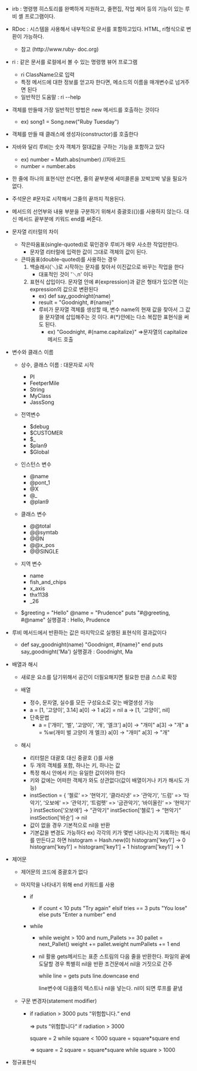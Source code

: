 - irb : 명령행 히스토리를 완벽하게 지원하고, 줄편집, 작업 제어 등의 기능이 있는 루비 셸 프로그램이다.
- RDoc : 시스템을 사용해서 내부적으로 문서를 포함하고있다. HTML, ri형식으로 변환이 가능하다.
	- 참고 (http://www.ruby- doc.org)
- ri : 같은 문서를 로컬에서 볼 수 있는 명령행 뷰어 프로그램
	- ri ClassName으로 입력
	- 특정 메서드에 대한 정보를 얻고자 한다면, 메소드의 이름을 매개변수로 넘겨주면 된다
	- 일반적인 도움말 : ri --help

- 객체를 만들때 가장 일반적인 방법은 new 메서드를 호출하는 것이다
	- ex) song1 = Song.new("Ruby Tuesday")
- 객체를 만들 때 클래스에 생성자(constructor)를 호출한다
- 자바와 달리 루비는 숫자 객체가 절대값을 구하는 기능을 포함하고 있다
	- ex) number = Math.abs(number) //자바코드
	- number = number.abs
- 한 줄에 하나의 표현식만 쓴다면, 줄의 끝부분에 세미콜론을 꼬박꼬박 넣을 필요가 없다.
- 주석문은 #문자로 시작해서 그줄의 끝까지 적용된다.
- 메서드의 선언부와 내용 부분을 구분하기 위해서 중괄호({})를 사용하지 않는다.
	대신 메서드 끝부분에 키워드 end를 써준다.

- 문자열 리터럴의 차이
	- 작은따옴표(single-quoted)로 묶인경우 루비가 매우 사소한 작업만한다.
		- 문자열 리터럴에 입력한 값이 그대로 객체의 값이 된다.
    - 큰따옴표(double-quoted)를 사용하는 경우
    	1. 백슬래시(＼)로 시작하는 문자를 찾아서 이진값으로 바꾸는 작업을 한다
    		- 대표적인 것이 '＼n' 이다
		2. 표현식 삽입이다. 문자열 안에 #{expression}과 같은 형태가 있으면 이는 expression의 값으로 변환된다
			- ex) def say_goodnight(name)
			-  result = "Goodnight, #{name}"
			- 루비가 문자열 객체를 생성할 때, 변수 name의 현재 값을 찾아서 그 값을 문자열에 삽입해주는 것 이다. #{*}안에는 다소 복잡한 표현식을 써도 된다.
				- ex) "Goodnight, #{name.capitalize}" =>문자열의 capitalize 메서드 호출

- 변수와 클래스 이름
	- 상수, 클래스 이름 : 대문자로 시작
		- PI
		- FeetperMile
		- String
		- MyClass
		- JassSong
	- 전역변수
		- $debug
		- $CUSTOMER
		- $_
		- $plan9
		- $Global
	- 인스턴스 변수
		- @name
		- @pont_1
		- @X
		- @_
		- @plan9
	- 클래스 변수
		- @@total
		- @@symtab
		- @@N
		- @@x_pos
		- @@SINGLE
    - 지역 변수
    	- name
    	- fish_and_chips
    	- x_axis
    	- thx1138
    	- _26

	-  $greeting = "Hello"
	    @name = "Prudence"
		puts "#@greeting, #@name"
		실행결과 : Hello, Prudence

- 루비 메서드에서 반환하는 값은 마지막으로 실행된 표현식의 결과값이다
	- def say_goodnight(name)
		"Goodnignt, #{name}"
        end
        puts say_goodnight('Ma')
        실행결과 : Goodnight, Ma

- 배열과 해시
	- 새로운 요소를 담기위해서 공간이 더필요해지면 필요한 만큼 스스로 확장
	- 배열
		- 정수, 문자열, 실수를 모든 구성요소로 갖는 배열생성 가능
		- a = [1, '고양이', 3.14]
			a[0] -> 1
            a[2] = nil
            a -> [1, '고양이', nil]
		- 단축문법
			- a = ['개미', '벌', '고양이', '개', '엘크']
		    	a[0] -> "개미"
                a[3] -> "개"
         	   a = %w{개미 벌 고양이 개 엘크}
		 	    a[0] -> "개미"
                a[3] -> "개"

	- 해시
		- 리터럴은 대괄호 대신 중괄호 {}를 사용
		- 두 개의 객체를 포함, 하나는 키, 하나는 값
		- 특정 해시 안에서 키는 유일한 값이어야 한다
		- 키와 값에는 어떠한 객체가 와도 상관없다(값이 배열이거나 키가 해시도 가능)
		- instSection = {
        	‘첼로‘ => ‘현악기‘,
            ‘클라리넷‘ => ‘관악기‘,
            ‘드럼‘  => ‘타악기‘,
            ‘오보에‘  => ‘관악기‘,
            ‘트럼펫‘  => ‘금관악기‘,
            ‘바이올린‘ => ‘현악기‘
            }
            instSection[‘오보에‘] → “관악기“
            instSection[‘첼로‘]  → “현악기“
            instSection[‘바순‘]  → nil
		- 값이 없을 경우 기본적으로 nil을 반환
		- 기본값을 변경도 가능하다
			ex) 각각의 키가 몇번 나타나는지 기록하는 해시를 만든다고 하면
            histogram = Hash.new(0)
            histogram['key1'] -> 0
            histogram['key1'] = histogram['key1'] + 1
            histogram['key1'] -> 1

- 제어문
	- 제어문의 코드에 중괄호가 없다
	- 마지막을 나타내기 위해 end 키워드를 사용
		- if
			- if count < 10
				puts "Try again"
                elsif tries == 3
                puts "You lose"	
                else
                puts "Enter a number"
                end

		- while
			- while weight > 100 and num_Pallets >= 30
				pallet = next_Pallet() 
                weight += pallet.weight
                numPallets += 1
                end

            - nil 활용
            	gets메서드는 표준 스트림의 다음 줄을 반환한다. 파일의 끝에
                도달할 경우  특별히 nil을 반환
                조건문에서 nil을 거짓으로 간주

                while line = gets
                puts line.downcase
                end

                line변수에 다음줄의 텍스트나 nil을 넣는다. nil이 되면 루프를 끝냄

    - 구문 변경자(statement modifier)
    	- if radiation > 3000
            puts “위험합니다.“
            end

            =>
            puts “위험합니다“ if radiation > 3000

            square = 2
            while square < 1000
            square = square*square
            end

            =>
            square = 2
            square = square*square while square > 1000

- 정규표현식

